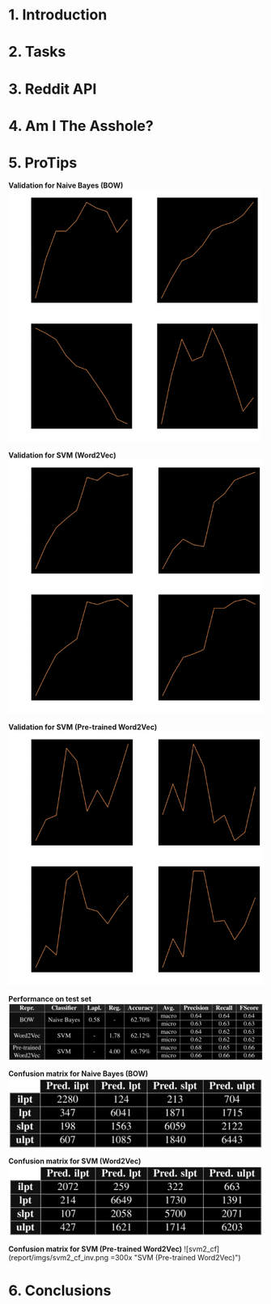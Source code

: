 # 1. Introduction #

# 2. Tasks #

# 3. Reddit API #

# 4. Am I The Asshole? #

# 5. ProTips #

<!-- Optimization for ML models -->
**Validation for Naive Bayes (BOW)**<br>
<img src="report/imgs/plots_nb_inv.png" alt="Optimization for NB (BOW)" width="500"/>

**Validation for SVM (Word2Vec)**<br>
![opt_svm1](report/imgs/plots_svm1_inv.png "Optimization for SVM (Word2Vec)")

**Validation for SVM (Pre-trained Word2Vec)**<br>
![opt_svm2](report/imgs/plots_svm2_inv.png "Optimization for SVM (Pre-trained Word2Vec)")

<!-- Performance on test set -->
**Performance on test set**
![performance](report/imgs/performance_inv.png "Performance on test set")

<!-- Confusion matrices -->
**Confusion matrix for Naive Bayes (BOW)**
![nb_cf](report/imgs/nb_cf_inv.png "Confusion matrix for Naive Bayes (BOW)")

**Confusion matrix for SVM (Word2Vec)**
![svm1_cf](report/imgs/svm1_cf_inv.png "Confusion matrix for SVM (Word2Vec)")

**Confusion matrix for SVM (Pre-trained Word2Vec)**
![svm2_cf](report/imgs/svm2_cf_inv.png =300x "SVM (Pre-trained Word2Vec)")

# 6. Conclusions #
